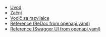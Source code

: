 <!-- docs/_sidebar.md -->

* [Uvod](sl/README.md)
* [Začni](sl/getting-started.md)
* [Vodič za razvijalce](sl/developer-guide.md)
* <a href="redocOpenApi.html" target="_blank">Reference (ReDoc from openapi.yaml)</a>
* <a href="swaggerOpenApi.html" target="_blank">Reference (Swagger UI from openapi.yaml)</a>